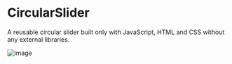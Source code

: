 # CircularSlider
A reusable circular slider built only with JavaScript, HTML and CSS without any external libraries.


![image](https://github.com/GrujicBard/CircularSlider/assets/33715866/7f69316d-2545-41bc-99f4-f3e005cdcce3)

